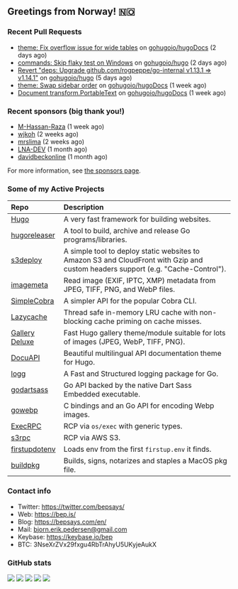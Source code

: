 ## Greetings from Norway! 🇳🇴

### Recent Pull Requests

- [theme: Fix overflow issue for wide tables](https://github.com/gohugoio/hugoDocs/pull/2957) on [gohugoio/hugoDocs](https://github.com/gohugoio/hugoDocs) (2 days ago)
- [commands: Skip flaky test on Windows](https://github.com/gohugoio/hugo/pull/13468) on [gohugoio/hugo](https://github.com/gohugoio/hugo) (2 days ago)
- [Revert &#34;deps: Upgrade github.com/rogpeppe/go-internal v1.13.1 =&gt; v1.14.1&#34;](https://github.com/gohugoio/hugo/pull/13466) on [gohugoio/hugo](https://github.com/gohugoio/hugo) (5 days ago)
- [theme: Swap sidebar order](https://github.com/gohugoio/hugoDocs/pull/2945) on [gohugoio/hugoDocs](https://github.com/gohugoio/hugoDocs) (1 week ago)
- [Document transform.PortableText](https://github.com/gohugoio/hugoDocs/pull/2944) on [gohugoio/hugoDocs](https://github.com/gohugoio/hugoDocs) (1 week ago)

### Recent sponsors (big thank you!)

- [M-Hassan-Raza](https://github.com/M-Hassan-Raza) (1 week ago)
- [wjkoh](https://github.com/wjkoh) (2 weeks ago)
- [mrslima](https://github.com/mrslima) (2 weeks ago)
- [LNA-DEV](https://github.com/LNA-DEV) (1 month ago)
- [davidbeckonline](https://github.com/davidbeckonline) (1 month ago)

For more information, see [the sponsors page](https://github.com/sponsors/bep/).

### Some of my Active Projects

| Repo  | Description |
| :---------------------------------------- | :------------------------------------------- |
| [Hugo](https://github.com/gohugoio/hugo)|A very fast framework for building websites. |
| [hugoreleaser](https://github.com/gohugoio/hugoreleaser)| A tool to build, archive and release Go programs/libraries.  |
| [s3deploy](https://github.com/bep/s3deploy)| A simple tool to deploy static websites to Amazon S3 and CloudFront with Gzip and custom headers support (e.g. "Cache-Control").|
| [imagemeta](https://github.com/bep/imagemeta)| Read image (EXIF, IPTC, XMP) metadata from JPEG, TIFF, PNG, and WebP files.|
| [SimpleCobra](https://github.com/bep/simplecobra)|A simpler API for the popular Cobra CLI.|
| [Lazycache](https://github.com/bep/lazycache)| Thread safe in-memory LRU cache with non-blocking cache priming on cache misses.  |
| [Gallery Deluxe](https://github.com/bep/gallerydeluxe)|Fast Hugo gallery theme/module suitable for lots of images (JPEG, WebP, TIFF, PNG).|
| [DocuAPI](https://github.com/bep/docuapi)| Beautiful multilingual API documentation theme for Hugo.  |
| [logg](https://github.com/bep/logg)| A Fast and Structured logging package for Go.  |
| [godartsass](https://github.com/bep/godartsass)| Go API backed by the native Dart Sass Embedded executable. |
| [gowebp](https://github.com/bep/gowebp)|C bindings and an Go API for encoding Webp images. |
| [ExecRPC](https://github.com/bep/execrpc)|RCP via `os/exec` with generic types.  |
| [s3rpc](https://github.com/bep/s3rpc)|RCP via AWS S3.|
| [firstupdotenv](https://github.com/bep/firstupdotenv)|Loads env from the first `firstup.env` it finds. |
| [buildpkg](https://github.com/bep/buildpkg)| Builds, signs, notarizes and staples a MacOS pkg file. |

### Contact info
- Twitter: https://twitter.com/bepsays/
- Web: https://bep.is/
- Blog: https://bepsays.com/en/
- Mail: bjorn.erik.pedersen@gmail.com
- Keybase: https://keybase.io/bep
- BTC: 3NseXrZVx29fxgu4RbTrAhyU5UKyjeAukX


### GitHub stats

![](https://github-profile-summary-cards.vercel.app/api/cards/profile-details?username=bep&theme=github)
![](https://github-profile-summary-cards.vercel.app/api/cards/repos-per-language?username=bep&theme=github)
![](https://github-profile-summary-cards.vercel.app/api/cards/most-commit-language?username=bep&theme=github)
![](https://github-profile-summary-cards.vercel.app/api/cards/stats?username=bep&theme=github)
![](https://github-profile-summary-cards.vercel.app/api/cards/productive-time?username=bep&theme=github)
